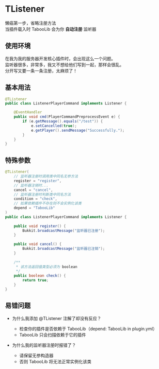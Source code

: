 # TListener
懒癌第一步，省略注册方法  
当插件载入时 TabooLib 会为你 **自动注册** 监听器

## 使用环境
在我为我的服务器开发核心插件时，会出现这么一个问题。  
监听器很多，非常多，我又不想给他们写到一起，那样会很乱。  
分开写又要一条一条注册，太麻烦了！

## 基本用法
```java
@TListener
public class ListenerPlayerCommand implements Listener {

    @EventHandler
    public void cmd(PlayerCommandPreprocessEvent e) {
        if (e.getMessage().equals("/test")) {
            e.setCancelled(true);
            e.getPlayer().sendMessage("Successfully.");
        }
    }
}
```

## 特殊参数
```java
@TListener(
    // 监听器注册时调用类中同名无参方法
    register = "register",
    // 监听器注销时...
    cancel = "cancel",
    // 监听器注册时判断类中同名方法
    condition = "check",
    // 如果依赖插件不存在则不会实例化该类
    depend = "TabooLib"
)
public class ListenerPlayerCommand implements Listener {
    
    public void register() {
        Bukkit.broadcastMessage("监听器已注册");
    }
    
    public void cancel() {
        Bukkit.broadcastMessage("监听器已注销");
    }
    
    /**
     * 该方法返回值类型必须为 boolean
     */
    public boolean check() {
        return true;
    }
}
```

## 易错问题
+ 为什么我添加 @TListener 注解了却没有反应？
  + 检查你的插件是否依赖于 TabooLib（depend: TabooLib in plugin.yml）
  + TabooLib 只会扫描依赖于它的插件
  
+ 为什么我的监听器注册时报错了？
  + 请保留无参构造器
  + 否则 TabooLib 将无法正常实例化该类
